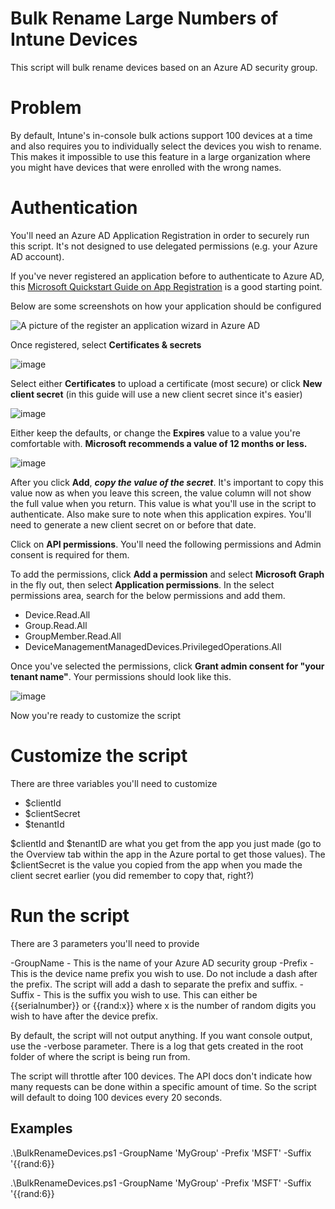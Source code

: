 # Bulk Rename Large Numbers of Intune Devices
This script will bulk rename devices based on an Azure AD security group.

# Problem
By default, Intune's in-console bulk actions support 100 devices at a time and also requires you to individually select the devices you wish to rename. This makes it impossible to use this feature in a large organization where you might have devices that were enrolled with the wrong names.

# Authentication
You'll need an Azure AD Application Registration in order to securely run this script. It's not designed to use delegated permissions (e.g. your Azure AD account).

If you've never registered an application before to authenticate to Azure AD, this [Microsoft Quickstart Guide on App Registration](https://learn.microsoft.com/en-us/azure/active-directory/develop/quickstart-register-app) is a good starting point.

Below are some screenshots on how your application should be configured

![A picture of the register an application wizard in Azure AD](https://user-images.githubusercontent.com/53497092/235554545-a66fd398-63b2-4352-98db-56ec8afc4e24.png)

Once registered, select **Certificates & secrets**

![image](https://user-images.githubusercontent.com/53497092/235555804-9884172b-090b-4843-a0a6-3a112dba6d74.png)

Select either **Certificates** to upload a certificate (most secure) or click **New client secret** (in this guide will use a new client secret since it's easier)

![image](https://user-images.githubusercontent.com/53497092/235555971-21e867f7-79b6-433e-8926-1fdf71fedbfc.png)

Either keep the defaults, or change the **Expires** value to a value you're comfortable with. **Microsoft recommends a value of 12 months or less.**

![image](https://user-images.githubusercontent.com/53497092/235556069-b6c34f65-5346-49cd-9fd3-426d691c1ca7.png)

After you click **Add**, ***copy the value of the secret***. It's important to copy this value now as when you leave this screen, the value column will not show the full value when you return. This value is what you'll use in the script to authenticate. Also make sure to note when this application expires. You'll need to generate a new client secret on or before that date. 

Click on **API permissions**. You'll need the following permissions and Admin consent is required for them.

To add the permissions, click **Add a permission** and select **Microsoft Graph** in the fly out, then select **Application permissions**. In the select permissions area, search for the below permissions and add them.

- Device.Read.All
- Group.Read.All
- GroupMember.Read.All
- DeviceManagementManagedDevices.PrivilegedOperations.All

Once you've selected the permissions, click **Grant admin consent for "your tenant name"**. Your permissions should look like this. 

![image](https://user-images.githubusercontent.com/53497092/236078199-d19c305b-22ea-4803-9231-07c53b73b75a.png)

Now you're ready to customize the script

# Customize the script

There are three variables you'll need to customize

- $clientId
- $clientSecret 
- $tenantId

$clientId and $tenantID are what you get from the app you just made (go to the Overview tab within the app in the Azure portal to get those values). The $clientSecret is the value you copied from the app when you made the client secret earlier (you did remember to copy that, right?)

# Run the script
There are 3 parameters you'll need to provide

-GroupName - This is the name of your Azure AD security group
-Prefix - This is the device name prefix you wish to use. Do not include a dash after the prefix. The script will add a dash to separate the prefix and suffix.
-Suffix - This is the suffix you wish to use. This can either be {{serialnumber}} or {{rand:x}} where x is the number of random digits you wish to have after the device prefix. 

By default, the script will not output anything. If you want console output, use the -verbose parameter. There is a log that gets created in the root folder of where the script is being run from. 

The script will throttle after 100 devices. The API docs don't indicate how many requests can be done within a specific amount of time. So the script will default to doing 100 devices every 20 seconds. 

## Examples
.\BulkRenameDevices.ps1 -GroupName 'MyGroup' -Prefix 'MSFT' -Suffix '{{rand:6}} 

.\BulkRenameDevices.ps1 -GroupName 'MyGroup' -Prefix 'MSFT' -Suffix '{{rand:6}} 





















